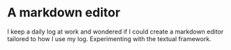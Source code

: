 # A markdown editor

I keep a daily log at work and wondered if I could create a markdown editor tailored to how I use my log. Experimenting with the textual framework.